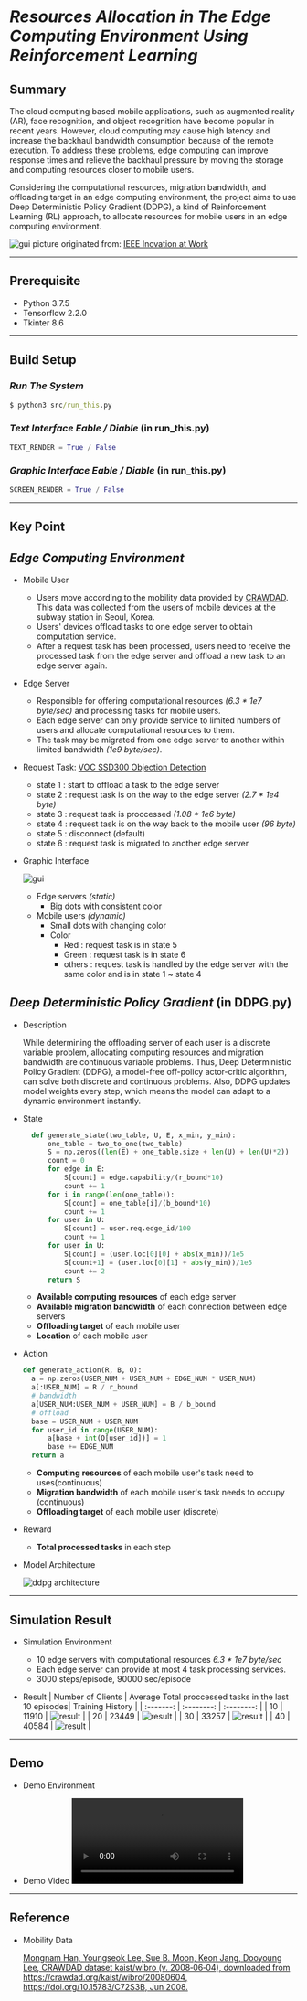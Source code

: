 # ***Resources Allocation in The Edge Computing Environment Using Reinforcement Learning***

## Summary
The cloud computing based mobile applications, such as augmented reality (AR), face recognition, and object recognition have become popular in recent years. However, cloud computing may cause high latency and increase the backhaul bandwidth consumption because of the remote execution. To address these problems, edge computing can improve response times and relieve the backhaul pressure by moving the storage and computing resources closer to mobile users.

Considering the computational resources, migration bandwidth, and offloading target in an edge computing environment, the project aims to use Deep Deterministic Policy Gradient (DDPG), a kind of Reinforcement Learning (RL) approach, to allocate resources for mobile users in an edge computing environment.

 ![gui](image/Summary.png)
 picture originated from: [IEEE Inovation at Work](https://innovationatwork.ieee.org/real-life-edge-computing-use-cases/)
***

## Prerequisite

+ Python 3.7.5
+ Tensorflow 2.2.0
+ Tkinter 8.6

***

## Build Setup

### *Run The System*

```cmd
$ python3 src/run_this.py
```

### *Text Interface Eable / Diable* (in run_this.py)

```python
TEXT_RENDER = True / False
```

### *Graphic Interface Eable / Diable* (in run_this.py)

```python
SCREEN_RENDER = True / False
```

***

## Key Point

## *Edge Computing Environment*

+ Mobile User
  + Users move according to the mobility data provided by [CRAWDAD](https://crawdad.org/index.html). This data was collected from the users of mobile devices at the subway station in Seoul, Korea.
  + Users' devices offload tasks to one edge server to obtain computation service.
  + After a request task has been processed, users need to receive the processed task from the edge server and offload a new task to an edge server again.

+ Edge Server
  + Responsible for offering computational resources *(6.3 * 1e7 byte/sec)* and processing tasks for mobile users.
  + Each edge server can only provide service to limited numbers of users and allocate computational resources to them.
  + The task may be migrated from one edge server to another within limited bandwidth *(1e9 byte/sec)*.

+ Request Task: [VOC SSD300 Objection Detection](https://link.springer.com/chapter/10.1007/978-3-319-46448-0_2)
  + state 1 : start to offload a task to the edge server
  + state 2 : request task is on the way to the edge server *(2.7 * 1e4 byte)*
  + state 3 : request task is proccessed *(1.08 * 1e6 byte)*
  + state 4 : request task is on the way back to the mobile user *(96 byte)*
  + state 5 : disconnect (default)
  + state 6 : request task is migrated to another edge server

+ Graphic Interface

  ![gui](image/graphic_interface.png)
  + Edge servers *(static)*
    + Big dots with consistent color
  + Mobile users *(dynamic)*
    + Small dots with changing color
    + Color
      + Red : request task is in state 5
      + Green : request task is in state 6
      + others : request task is handled by the edge server with the same color and is in state 1 ~ state 4

## *Deep Deterministic Policy Gradient* (in DDPG.py)

+ Description
  
  While determining the offloading server of each user is a discrete variable problem, allocating computing resources and migration bandwidth are continuous variable problems. Thus, Deep Deterministic Policy Gradient (DDPG), a model-free off-policy actor-critic algorithm, can solve both discrete and continuous problems. Also, DDPG updates model weights every step, which means the model can adapt to a dynamic environment instantly.

+ State

  ```python
    def generate_state(two_table, U, E, x_min, y_min):
        one_table = two_to_one(two_table)
        S = np.zeros((len(E) + one_table.size + len(U) + len(U)*2))
        count = 0
        for edge in E:
            S[count] = edge.capability/(r_bound*10)
            count += 1
        for i in range(len(one_table)):
            S[count] = one_table[i]/(b_bound*10)
            count += 1
        for user in U:
            S[count] = user.req.edge_id/100
            count += 1
        for user in U:
            S[count] = (user.loc[0][0] + abs(x_min))/1e5
            S[count+1] = (user.loc[0][1] + abs(y_min))/1e5
            count += 2
        return S
  ```

  + **Available computing resources** of each edge server
  + **Available migration bandwidth** of each connection between edge servers
  + **Offloading target** of each mobile user
  + **Location** of each mobile user

+ Action

  ```python
  def generate_action(R, B, O):
    a = np.zeros(USER_NUM + USER_NUM + EDGE_NUM * USER_NUM)
    a[:USER_NUM] = R / r_bound
    # bandwidth
    a[USER_NUM:USER_NUM + USER_NUM] = B / b_bound
    # offload
    base = USER_NUM + USER_NUM
    for user_id in range(USER_NUM):
        a[base + int(O[user_id])] = 1
        base += EDGE_NUM
    return a
  ```

  + **Computing resources**  of each mobile user's task need to uses(continuous)
  + **Migration bandwidth** of each mobile user's task needs to occupy (continuous)
  + **Offloading target** of each mobile user (discrete)

+ Reward
  + **Total processed tasks** in each step

+ Model Architecture

  ![ddpg architecture](image/DDPG_architecture.png)

***

## Simulation Result

+ Simulation Environment
  + 10 edge servers with computational resources *6.3 * 1e7 byte/sec*
  + Each edge server can provide at most 4 task processing services.
  + 3000 steps/episode, 90000 sec/episode

+ Result
    | Number of Clients | Average Total proccessed tasks in the last 10 episodes| Training History |
    | :-------: | :--------: | :--------: |
    | 10 | 11910 | ![result](output/ddpg_10u10e4lKAIST/rewards.png) |
    | 20 | 23449 | ![result](output/ddpg_20u10e4lKAIST/rewards.png) |
    | 30 | 33257 | ![result](output/ddpg_30u10e4lKAIST/rewards.png) |
    | 40 | 40584 | ![result](output/ddpg_40u10e4lKAIST/rewards.png) |

***

## Demo

+ Demo Environment

+ Demo Video
  ![sss](image/Demo.mov)

***

## Reference

+ Mobility Data
  
  [Mongnam Han, Youngseok Lee, Sue B. Moon, Keon Jang, Dooyoung Lee, CRAWDAD dataset kaist/wibro (v. 2008‑06‑04), downloaded from https://crawdad.org/kaist/wibro/20080604, https://doi.org/10.15783/C72S3B, Jun 2008.](https://crawdad.org/kaist/wibro/20080604)
